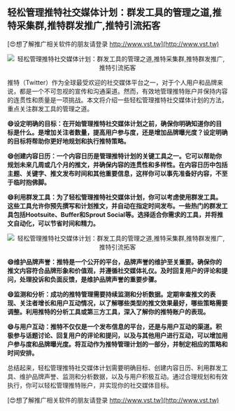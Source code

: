 ## **轻松管理推特社交媒体计划：群发工具的管理之道,推特采集群,推特群发推广,推特引流拓客**

[😍想了解推广相关软件的朋友请登录 http://www.vst.tw](http://www.vst.tw)

 <center><img src="https://vst.tw/MP4/tuiguang/png/2.png" alt="轻松管理推特社交媒体计划：群发工具的管理之道,推特采集群,推特群发推广,推特引流拓客"></center>

推特（Twitter）作为全球最受欢迎的社交媒体平台之一，对于个人用户和品牌来说，都是一个不可忽视的宣传和沟通渠道。然而，有效地管理推特账户并保持内容的连贯性和质量是一项挑战。本文将介绍一些轻松管理推特社交媒体计划的方法，重点关注群发工具的管理之道。

**😄设定明确的目标：在开始管理推特社交媒体计划之前，确保你明确知道你的目标是什么。是增加关注者数量，提高用户参与度，还是增加品牌曝光度？设定明确的目标将帮助你更好地规划和执行推特策略。**

**😄创建内容日历：一个内容日历是管理推特计划的关键工具之一。它可以帮助你规划未来几周或几个月的推文，并确保内容的连贯性和多样性。在内容日历中包括主题、关键字、推文发布时间和其他重要信息，这样你可以事先准备好内容，不至于临时抱佛脚。**

**😄利用群发工具：为了轻松管理推特社交媒体计划，你可以考虑使用群发工具。这些工具允许你预先撰写和计划推文，并自动在指定时间发布。一些热门的群发工具包括Hootsuite、Buffer和Sprout Social等。选择适合你需求的工具，并将推文自动化，可以节省时间和精力。**

 <center><img src="https://vst.tw/MP4/tuiguang/png/6.png" alt="轻松管理推特社交媒体计划：群发工具的管理之道,推特采集群,推特群发推广,推特引流拓客"></center>

**😄维护品牌声誉：推特是一个公开的平台，品牌声誉的维护至关重要。确保你的推文内容符合品牌形象和价值观，并遵循社交媒体礼仪。及时回复用户的评论和提问，处理投诉和负面反馈，是维护品牌声誉的重要步骤。**

**😄监测和分析：成功的推特管理需要持续监测和分析数据。定期审查推文的表现、关注者增长和用户互动情况，以了解哪些类型的推文效果最好，哪些策略需要调整。利用推特的分析工具或第三方工具，深入了解你的推特账户的表现。**

**😄与用户互动：推特不仅仅是一个发布信息的平台，还是与用户互动的渠道。积极参与话题讨论、回复用户的评论和提问，以及与其他用户进行互动，可以增加用户参与度和品牌曝光度。将互动作为推特管理计划的一部分，并制定相应的策略和时间安排。**

总结起来，轻松管理推特社交媒体计划需要明确目标、创建内容日历、利用群发工具、维护品牌声誉、监测和分析数据，以及与用户积极互动。通过合理规划和有效执行，你可以轻松管理推特账户，并实现你的社交媒体目标。

[😍想了解推广相关软件的朋友请登录 http://www.vst.tw](http://www.vst.tw)



